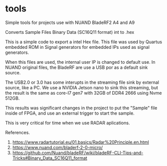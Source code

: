 # tools
Simple tools for projects use with NUAND BladeRF2 A4 and A9

Converts Sample Files Binary Data (SC16Q11 format) int to .hex


This is a simple code to export a intel Hex file. This file was used by Quartus embedded ROM in Signal generators for embedded IPs used as signal generators.

When this files are used, the internal user IP is changed to default use. In NUAND original files, the BladeRF are use a USB por as a default sink source.

The USB2.0 or 3.0 has some interupts in the streaming file sink by external source, like a PC. We use a NVIDIA Jetson nano to sink this streaming, but the result is the same as core-I7 gen7 with 32GB of DDR4 2666 using Nvme 512GB.

This results was significant changes in the project to put the "Sample" file inside of FPGA, and use an external trigger to start the sample.

This is very critical for time when we use RADAR aplications.

References.
1. https://www.radartutorial.eu/01.basics/Radar%20Principle.en.html
2. https://www.nuand.com/bladerf-2-0-micro/
3. https://github.com/Nuand/bladeRF/wiki/bladeRF-CLI-Tips-and-Tricks#Binary_Data_SC16Q11_format

